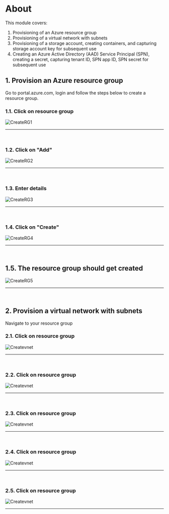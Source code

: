 
# About

This module covers:
1.  Provisioning of an Azure resource group
2.  Provisioning of a virtual network with subnets
3.  Provisioning of a storage account, creating containers, and capturing storage account key for subsequent use
4.  Creating an Azure Active Directory (AAD) Service Principal (SPN), creating a secret, capturing tenant ID, SPN app ID, SPN secret for subsequent use

## 1.  Provision an Azure resource group
Go to portal.azure.com, login and follow the steps below to create a resource group.
<br>

### 1.1. Click on resource group
![CreateRG1](images/01-rg-01.png)
<br>
<hr>
<br>

### 1.2. Click on "Add"
![CreateRG2](images/01-rg-02.png)
<br>
<hr>
<br>

### 1.3. Enter details
![CreateRG3](images/01-rg-03.png)
<br>
<hr>
<br>

### 1.4. Click on "Create"
![CreateRG4](images/01-rg-04.png)
<br>
<hr>
<br>

## 1.5. The resource group should get created
![CreateRG5](images/01-rg-05a.png)
<br>
<hr>
<br>

## 2.  Provision a virtual network with subnets

Navigate to your resource group<br>

### 2.1. Click on resource group
![Createvnet](images/01-vnet-01.png)
<br>
<hr>
<br>

### 2.2. Click on resource group
![Createvnet](images/01-vnet-01.png)
<br>
<hr>
<br>

### 2.3. Click on resource group
![Createvnet](images/01-vnet-01.png)
<br>
<hr>
<br>

### 2.4. Click on resource group
![Createvnet](images/01-vnet-01.png)
<br>
<hr>
<br>

### 2.5. Click on resource group
![Createvnet](images/01-vnet-01.png)
<br>
<hr>
<br>
